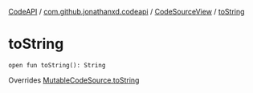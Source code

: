 [CodeAPI](../../index.md) / [com.github.jonathanxd.codeapi](../index.md) / [CodeSourceView](index.md) / [toString](.)

# toString

`open fun toString(): String`

Overrides [MutableCodeSource.toString](../-mutable-code-source/to-string.md)

